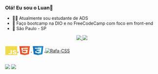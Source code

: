 ### Olá! Eu sou o Luan👋


- 👨‍💻 Atualmente sou estudante de ADS
- 🌱 Faço bootcamp na DIO e no FreeCodeCamp com foco em front-end
- 📍 São Paulo - SP

<div align="center">
  <a href="https://www.linkedin.com/in/luan-ferreira-1194b5147/">
  <img width="48%" src="https://github-readme-stats.vercel.app/api?username=LuanFerreira97&show_icons=true&theme=dark&include_all_commits=true&count_private=true"/>
  <img width="47%" src="https://github-readme-stats.vercel.app/api/top-langs/?username=LuanFerreira97&layout=compact&langs_count=7&theme=dark"/>
</div>

 <div style="display: inline_block"><br>
  <img align="center" alt="Rafa-Js" height="30" width="40" src="https://raw.githubusercontent.com/devicons/devicon/master/icons/javascript/javascript-plain.svg">
  <img align="center" alt="Rafa-HTML" height="30" width="40" src="https://raw.githubusercontent.com/devicons/devicon/master/icons/html5/html5-original.svg">
  <img align="center" alt="Rafa-CSS" height="30" width="40" src="https://raw.githubusercontent.com/devicons/devicon/master/icons/css3/css3-original.svg">
  <img align="center" alt="Rafa-CSS" height="30" width="40" src="https://icongr.am/devicon/git-original.svg">
 
</div>
  
  ##
  
<div>
  <a href="https://instagram.com/luanssf_" target="_blank"><img src="https://img.shields.io/badge/-Instagram-%23E4405F?style=for-the-badge&logo=instagram&logoColor=white" target="_blank"></a>
  <a href="https://www.linkedin.com/in/luan-ferreira-1194b5147/" target="_blank"><img src="https://img.shields.io/badge/-LinkedIn-%230077B5?style=for-the-badge&logo=linkedin&logoColor=white" target="_blank"></a> 
</div>

